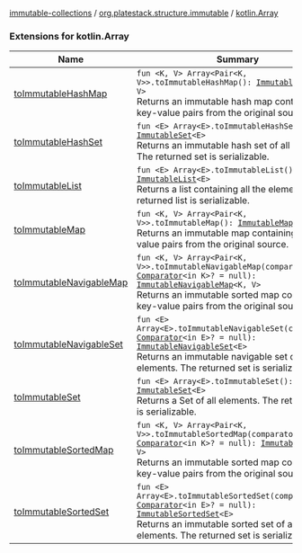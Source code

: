 [immutable-collections](../../index.md) / [org.platestack.structure.immutable](../index.md) / [kotlin.Array](.)

### Extensions for kotlin.Array

| Name | Summary |
|---|---|
| [toImmutableHashMap](to-immutable-hash-map.md) | `fun <K, V> Array<Pair<K, V>>.toImmutableHashMap(): `[`ImmutableMap`](../-immutable-map.md)`<K, V>`<br>Returns an immutable hash map containing all key-value pairs from the original source. |
| [toImmutableHashSet](to-immutable-hash-set.md) | `fun <E> Array<E>.toImmutableHashSet(): `[`ImmutableSet`](../-immutable-set.md)`<E>`<br>Returns an immutable hash set of all elements. The returned set is serializable. |
| [toImmutableList](to-immutable-list.md) | `fun <E> Array<E>.toImmutableList(): `[`ImmutableList`](../-immutable-list.md)`<E>`<br>Returns a list containing all the elements. The returned list is serializable. |
| [toImmutableMap](to-immutable-map.md) | `fun <K, V> Array<Pair<K, V>>.toImmutableMap(): `[`ImmutableMap`](../-immutable-map.md)`<K, V>`<br>Returns an immutable map containing all key-value pairs from the original source. |
| [toImmutableNavigableMap](to-immutable-navigable-map.md) | `fun <K, V> Array<Pair<K, V>>.toImmutableNavigableMap(comparator: `[`Comparator`](http://docs.oracle.com/javase/6/docs/api/java/util/Comparator.html)`<in K>? = null): `[`ImmutableNavigableMap`](../-immutable-navigable-map/index.md)`<K, V>`<br>Returns an immutable sorted map containing all key-value pairs from the original source. |
| [toImmutableNavigableSet](to-immutable-navigable-set.md) | `fun <E> Array<E>.toImmutableNavigableSet(comparator: `[`Comparator`](http://docs.oracle.com/javase/6/docs/api/java/util/Comparator.html)`<in E>? = null): `[`ImmutableNavigableSet`](../-immutable-navigable-set/index.md)`<E>`<br>Returns an immutable navigable set of all elements. The returned set is serializable. |
| [toImmutableSet](to-immutable-set.md) | `fun <E> Array<E>.toImmutableSet(): `[`ImmutableSet`](../-immutable-set.md)`<E>`<br>Returns a Set of all elements. The returned set is serializable. |
| [toImmutableSortedMap](to-immutable-sorted-map.md) | `fun <K, V> Array<Pair<K, V>>.toImmutableSortedMap(comparator: `[`Comparator`](http://docs.oracle.com/javase/6/docs/api/java/util/Comparator.html)`<in K>? = null): `[`ImmutableMap`](../-immutable-map.md)`<K, V>`<br>Returns an immutable sorted map containing all key-value pairs from the original source. |
| [toImmutableSortedSet](to-immutable-sorted-set.md) | `fun <E> Array<E>.toImmutableSortedSet(comparator: `[`Comparator`](http://docs.oracle.com/javase/6/docs/api/java/util/Comparator.html)`<in E>? = null): `[`ImmutableSortedSet`](../-immutable-sorted-set/index.md)`<E>`<br>Returns an immutable sorted set of all elements. The returned set is serializable. |
